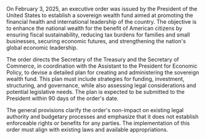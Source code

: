 On February 3, 2025, an executive order was issued by the President of the United States to establish a sovereign wealth fund aimed at promoting the financial health and international leadership of the country. The objective is to enhance the national wealth for the benefit of American citizens by ensuring fiscal sustainability, reducing tax burdens for families and small businesses, securing economic futures, and strengthening the nation's global economic leadership. 

The order directs the Secretary of the Treasury and the Secretary of Commerce, in coordination with the Assistant to the President for Economic Policy, to devise a detailed plan for creating and administering the sovereign wealth fund. This plan must include strategies for funding, investment, structuring, and governance, while also assessing legal considerations and potential legislative needs. The plan is expected to be submitted to the President within 90 days of the order's date.

The general provisions clarify the order's non-impact on existing legal authority and budgetary processes and emphasize that it does not establish enforceable rights or benefits for any parties. The implementation of this order must align with existing laws and available appropriations.